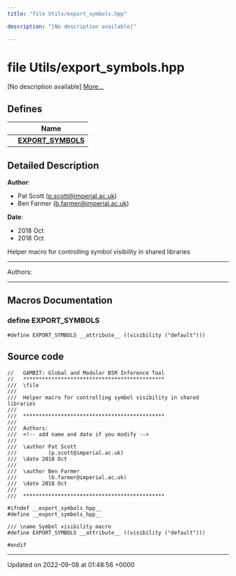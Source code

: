 ```yaml
---
title: "file Utils/export_symbols.hpp"

description: "[No description available]"

---
```


# file Utils/export_symbols.hpp

[No description available] [More...](#detailed-description)

## Defines

|                | Name           |
| -------------- | -------------- |
|  | **[EXPORT_SYMBOLS](/documentation/code/files/export__symbols_8hpp/#define-export-symbols-hpp-export-symbols)**  |

## Detailed Description


**Author**: 

  * Pat Scott ([p.scott@imperial.ac.uk](mailto:p.scott@imperial.ac.uk)) 
  * Ben Farmer ([b.farmer@imperial.ac.uk](mailto:b.farmer@imperial.ac.uk)) 


**Date**: 

  * 2018 Oct
  * 2018 Oct


Helper macro for controlling symbol visibility in shared libraries



------------------

Authors:



------------------




## Macros Documentation

### define EXPORT_SYMBOLS

```
#define EXPORT_SYMBOLS __attribute__ ((visibility ("default")))
```


## Source code

```
//   GAMBIT: Global and Modular BSM Inference Tool
//   *********************************************
///  \file
///
///  Helper macro for controlling symbol visibility in shared libraries
///
///  *********************************************
///
///  Authors:
///  <!-- add name and date if you modify -->
///
///  \author Pat Scott
///          (p.scott@imperial.ac.uk)
///  \date 2018 Oct
///
///  \author Ben Farmer
///          (b.farmer@imperial.ac.uk)
///  \date 2018 Oct
///
///  *********************************************

#ifndef __export_symbols_hpp__
#define __export_symbols_hpp__

/// \name Symbol visibility macro
#define EXPORT_SYMBOLS __attribute__ ((visibility ("default")))

#endif
```


-------------------------------

Updated on 2022-09-08 at 01:48:56 +0000
